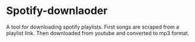 # Spotify-downlaoder
 A tool for downloading spotify playlists. First songs are scraped from a playlist link. Then downloaded from youtube and converted to mp3 format.
